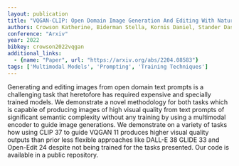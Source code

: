 ```yaml
---
layout: publication
title: "VQGAN-CLIP: Open Domain Image Generation And Editing With Natural Language Guidance"
authors: Crowson Katherine, Biderman Stella, Kornis Daniel, Stander Dashiell, Hallahan Eric, Castricato Louis, Raff Edward
conference: "Arxiv"
year: 2022
bibkey: crowson2022vqgan
additional_links:
  - {name: "Paper", url: "https://arxiv.org/abs/2204.08583"}
tags: ['Multimodal Models', 'Prompting', 'Training Techniques']
---
```

Generating and editing images from open domain text prompts is a challenging task that heretofore has required expensive and specially trained models. We demonstrate a novel methodology for both tasks which is capable of producing images of high visual quality from text prompts of significant semantic complexity without any training by using a multimodal encoder to guide image generations. We demonstrate on a variety of tasks how using CLIP 37 to guide VQGAN 11 produces higher visual quality outputs than prior less flexible approaches like DALL-E 38 GLIDE 33 and Open-Edit 24 despite not being trained for the tasks presented. Our code is available in a public repository.
